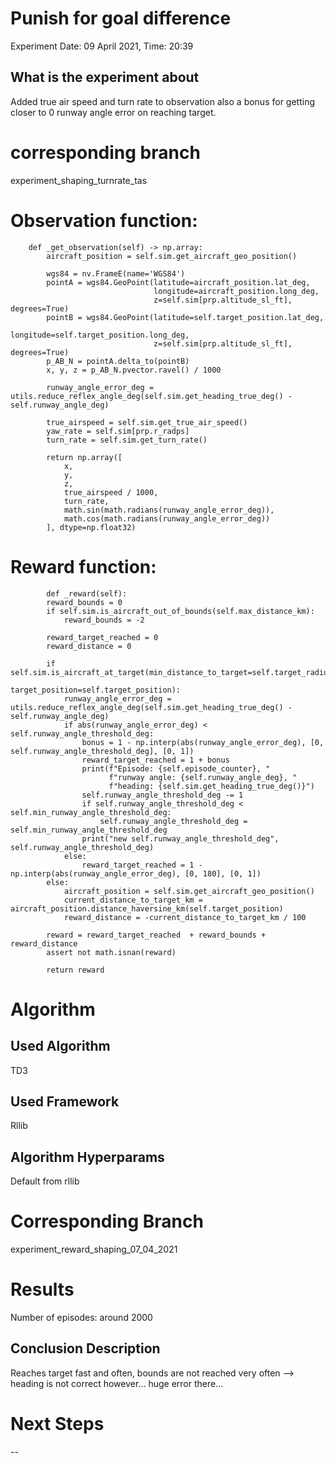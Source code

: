 # Punish for goal difference
Experiment Date: 09 April 2021, Time: 20:39 
## What is the experiment about
Added true air speed and turn rate to observation
also a bonus for getting closer to 0 runway angle error on reaching target.

# corresponding branch 
experiment_shaping_turnrate_tas


# Observation function:
```
    def _get_observation(self) -> np.array:
        aircraft_position = self.sim.get_aircraft_geo_position()

        wgs84 = nv.FrameE(name='WGS84')
        pointA = wgs84.GeoPoint(latitude=aircraft_position.lat_deg,
                                longitude=aircraft_position.long_deg,
                                z=self.sim[prp.altitude_sl_ft], degrees=True)
        pointB = wgs84.GeoPoint(latitude=self.target_position.lat_deg,
                                longitude=self.target_position.long_deg,
                                z=self.sim[prp.altitude_sl_ft], degrees=True)
        p_AB_N = pointA.delta_to(pointB)
        x, y, z = p_AB_N.pvector.ravel() / 1000

        runway_angle_error_deg = utils.reduce_reflex_angle_deg(self.sim.get_heading_true_deg() - self.runway_angle_deg)

        true_airspeed = self.sim.get_true_air_speed()
        yaw_rate = self.sim[prp.r_radps]
        turn_rate = self.sim.get_turn_rate()

        return np.array([
            x,
            y,
            z,
            true_airspeed / 1000,
            turn_rate,
            math.sin(math.radians(runway_angle_error_deg)),
            math.cos(math.radians(runway_angle_error_deg))
        ], dtype=np.float32)
```

# Reward function:
```
        def _reward(self):
        reward_bounds = 0
        if self.sim.is_aircraft_out_of_bounds(self.max_distance_km):
            reward_bounds = -2

        reward_target_reached = 0
        reward_distance = 0

        if self.sim.is_aircraft_at_target(min_distance_to_target=self.target_radius_km,
                                          target_position=self.target_position):
            runway_angle_error_deg = utils.reduce_reflex_angle_deg(self.sim.get_heading_true_deg() - self.runway_angle_deg)
            if abs(runway_angle_error_deg) < self.runway_angle_threshold_deg:
                bonus = 1 - np.interp(abs(runway_angle_error_deg), [0, self.runway_angle_threshold_deg], [0, 1])
                reward_target_reached = 1 + bonus
                print(f"Episode: {self.episode_counter}, "
                      f"runway angle: {self.runway_angle_deg}, "
                      f"heading: {self.sim.get_heading_true_deg()}")
                self.runway_angle_threshold_deg -= 1
                if self.runway_angle_threshold_deg < self.min_runway_angle_threshold_deg:
                    self.runway_angle_threshold_deg = self.min_runway_angle_threshold_deg
                print("new self.runway_angle_threshold_deg", self.runway_angle_threshold_deg)
            else:
                reward_target_reached = 1 - np.interp(abs(runway_angle_error_deg), [0, 180], [0, 1])
        else:
            aircraft_position = self.sim.get_aircraft_geo_position()
            current_distance_to_target_km = aircraft_position.distance_haversine_km(self.target_position)
            reward_distance = -current_distance_to_target_km / 100

        reward = reward_target_reached  + reward_bounds + reward_distance
        assert not math.isnan(reward)

        return reward
```

# Algorithm
## Used Algorithm
TD3 
## Used Framework
Rllib
## Algorithm Hyperparams
Default from rllib


# Corresponding Branch
experiment_reward_shaping_07_04_2021


# Results 
Number of episodes: around 2000


## Conclusion Description
Reaches target fast and often, bounds are not reached very often
--> heading is not correct however... huge error there...

# Next Steps
-- 